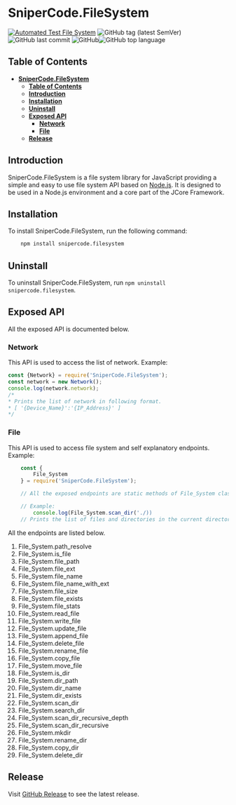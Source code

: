 # **SniperCode.FileSystem**

[![Automated Test File System](https://github.com/Sniper-Code/SniperCode.FileSystem/actions/workflows/node.automated.test.yml/badge.svg?branch=main)](https://github.com/Sniper-Code/SniperCode.FileSystem/actions/workflows/node.automated.test.yml)
![GitHub tag (latest SemVer)](https://img.shields.io/github/v/tag/Sniper-Code/SniperCode.FileSystem)
![GitHub last commit](https://img.shields.io/github/last-commit/Sniper-Code/SniperCode.FileSystem) 
![GitHub](https://img.shields.io/github/license/Sniper-Code/SniperCode.FileSystem)![GitHub top language](https://img.shields.io/github/languages/top/Sniper-Code/SniperCode.FileSystem)

## **Table of Contents**

- [**SniperCode.FileSystem**](#snipercodefilesystem)
  - [**Table of Contents**](#table-of-contents)
  - [**Introduction**](#introduction)
  - [**Installation**](#installation)
  - [**Uninstall**](#uninstall)
  - [**Exposed API**](#exposed-api)
    - [**Network**](#network)
    - [**File**](#file)
  - [**Release**](#release)

## **Introduction**

SniperCode.FileSystem is a file system library for JavaScript providing a simple and easy to use file system API based on [Node.js](https://nodejs.org/en/). It is designed to be used in a Node.js environment and a core part of the JCore Framework.

## **Installation**

To install SniperCode.FileSystem, run the following command:

```bash
    npm install snipercode.filesystem
```

## **Uninstall**

To uninstall SniperCode.FileSystem, run `npm uninstall snipercode.filesystem`.

## **Exposed API**

All the exposed API is documented below.

### **Network**

This API is used to access the list of network. Example:

```Node.js
const {Network} = require('SniperCode.FileSystem');
const network = new Network();
console.log(network.network);
/*
* Prints the list of network in following format.
* [ '{Device_Name}':'{IP_Address}' ]
*/

```

### **File**

This API is used to access file system and self explanatory endpoints. Example:

```Node.js
    const {
        File_System
    } = require('SniperCode.FileSystem');

    // All the exposed endpoints are static methods of File_System class so you can access them directly.

    // Example:
        console.log(File_System.scan_dir('./))
    // Prints the list of files and directories in the current directory.
```

All the endpoints are listed below.

1. File_System.path_resolve
1. File_System.is_file
1. File_System.file_path
1. File_System.file_ext
1. File_System.file_name
1. File_System.file_name_with_ext
1. File_System.file_size
1. File_System.file_exists
1. File_System.file_stats
1. File_System.read_file
1. File_System.write_file
1. File_System.update_file
1. File_System.append_file
1. File_System.delete_file
1. File_System.rename_file
1. File_System.copy_file
1. File_System.move_file
1. File_System.is_dir
1. File_System.dir_path
1. File_System.dir_name
1. File_System.dir_exists
1. File_System.scan_dir
1. File_System.search_dir
1. File_System.scan_dir_recursive_depth
1. File_System.scan_dir_recursive
1. File_System.mkdir
1. File_System.rename_dir
1. File_System.copy_dir
1. File_System.delete_dir

## **Release**

Visit [GitHub Release](https://github.com/Sniper-Code/SniperCode.FileSystem/releases) to see the latest release.
